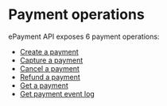 <!-- START_METADATA
---
sidebar_label: Payment operations
id: payment-operations
sidebar_position: 30
---
END_METADATA -->

# Payment operations

ePayment API exposes 6 payment operations:

* [Create a payment](create.md)
* [Capture a payment](capture.md)
* [Cancel a payment](cancel.md)
* [Refund a payment](refund.md)
* [Get a payment](get.md)
* [Get payment event log](get-event-log.md)

